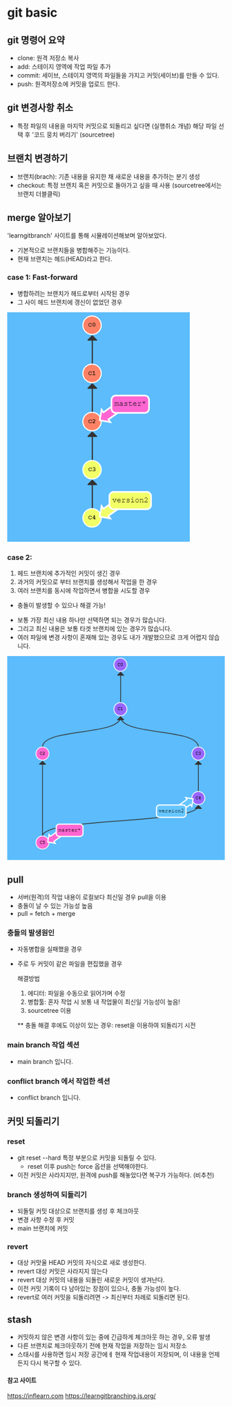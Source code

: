 # git basic

## git 명령어 요약

- clone: 원격 저장소 복사
- add: 스테이지 영역에 작업 파일 추가
- commit: 세이브, 스테이지 영역의 파일들을 가지고 커밋(세이브)를 만들 수 있다.
- push: 원격저장소에 커밋을 업로드 한다.

## git 변경사항 취소

- 특정 파일의 내용을 마지막 커밋으로 되돌리고 싶다면 (실행취소 개념) 해당 파일 선택 후 '코드 뭉치 버리기' (sourcetree)

## 브랜치 변경하기

- 브랜치(brach): 기존 내용을 유지한 채 새로운 내용을 추가하는 분기 생성
- checkout: 특정 브랜치 혹은 커밋으로 돌아가고 싶을 때 사용 (sourcetree에서는 브랜치 더블클릭)

## merge 알아보기

'learngitbranch' 사이트를 통해 시뮬레이션해보며 알아보았다.
- 기본적으로 브랜치들을 병합해주는 기능이다.
- 현재 브랜치는 헤드(HEAD)라고 한다.

### case 1: Fast-forward

- 병합하려는 브랜치가 헤드로부터 시작된 경우
- 그 사이 헤드 브랜치에 갱신이 없었던 경우
  
![case1](./case1.png)

### case 2:

  1. 헤드 브랜치에 추가적인 커밋이 생긴 경우
  2. 과거의 커밋으로 부터 브랜치를 생성해서 작업을 한 경우
  3. 여러 브랜치를 동시에 작업하면서 병합을 시도할 경우 

   * 충돌이 발생할 수 있으나 해결 가능!
   - 보통 가장 최신 내용 하나만 선택하면 되는 경우가 많습니다.
   - 그리고 최신 내용은 보통 타겟 브랜치에 있는 경우가 많습니다.
   - 여러 파일에 변경 사항이 혼재해 있는 경우도 내가 개발했으므로 크게 어렵지 않습니다.

![case2](./case2.png)

## pull

- 서버(원격)의 작업 내용이 로컬보다 최신일 경우 pull을 이용
- 충돌이 날 수 있는 가능성 높음
- pull = fetch + merge
  
### 충돌의 발생원인

  - 자동병합을 실패했을 경우
  - 주로 두 커밋이 같은 파일을 편집했을 경우
  
    해결방법
    1. 에디터: 파일을 수동으로 읽어가며 수정
    2. 병합툴: 혼자 작업 시 보통 내 작업물이 최신일 가능성이 높음!
    3. sourcetree 이용
   
    ** 충돌 해결 후에도 이상이 있는 경우:
        reset을 이용하여 되돌리기 시전

### main branch 작업 섹션

- main branch 입니다.

### conflict branch 에서 작업한 섹션

- conflict branch 입니다.

## 커밋 되돌리기

### reset

- git reset --hard 특정 부분으로 커밋을 되돌릴 수 있다.
  - reset 이후 push는 force 옵션을 선택해야한다.
- 이전 커밋은 사라지지만, 원격에 push를 해놓았다면 복구가 가능하다. (비추천)

### branch 생성하여 되돌리기

- 되돌릴 커밋 대상으로 브랜치를 생성 후 체크아웃
- 변경 사항 수정 후 커밋
- main 브랜치에 커밋

### revert

- 대상 커맛울 HEAD 커밋의 자식으로 새로 생성한다.
- revert 대상 커밋은 사라지지 않는다
- revert 대상 커밋의 내용을 되돌린 새로운 커밋이 생겨난다.
- 이전 커밋 기록이 다 남아있는 장점이 있으나, 충돌 가능성이 높다.
- revert로 여러 커밋을 되돌리려면 -> 최신부터 차례로 되돌리면 된다.

## stash

- 커밋하지 않은 변경 사항이 있는 중에 긴급하게 체크아웃 하는 경우, 오류 발생
- 다른 브랜치로 체크아웃하기 전에 현재 작업을 저장하는 임시 저장소
- 스태시를 사용하면 임시 저장 공간에ㅔ 현재 작업내용이 저장되며, 이 내용을 언제든지 다시 복구할 수 있다.

#### 참고 사이트

https://inflearn.com
https://learngitbranching.js.org/
